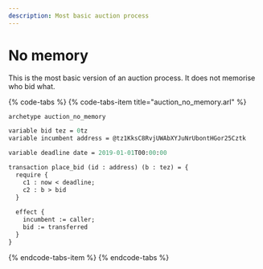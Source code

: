 ```yaml
---
description: Most basic auction process
---
```


# No memory

This is the most basic version of an auction process. It does not memorise who bid what.

{% code-tabs %}
{% code-tabs-item title="auction\_no\_memory.arl" %}
```ocaml
archetype auction_no_memory

variable bid tez = 0tz
variable incumbent address = @tz1KksC8RvjUWAbXYJuNrUbontHGor25Cztk

variable deadline date = 2019-01-01T00:00:00

transaction place_bid (id : address) (b : tez) = {
  require { 
    c1 : now < deadline;
    c2 : b > bid
  }
   
  effect {
    incumbent := caller;
    bid := transferred
  }
}

```
{% endcode-tabs-item %}
{% endcode-tabs %}



